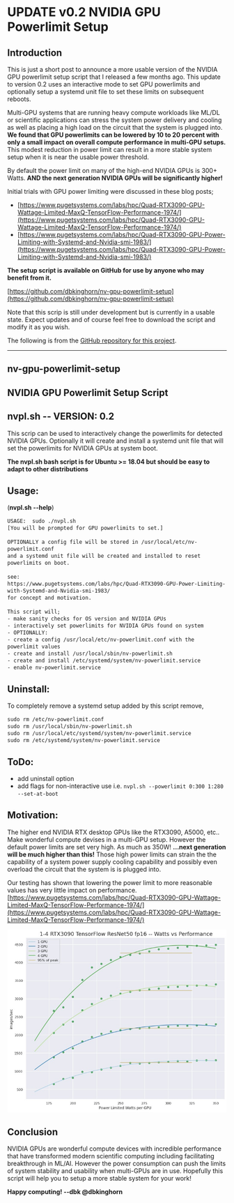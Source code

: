 # UPDATE v0.2 NVIDIA GPU Powerlimit Setup

## Introduction

This is just a short post to announce a more usable version of the NVIDIA GPU powerlimit setup script that I released a few months ago. This update to version 0.2 uses an interactive mode to set GPU powerlimits and optionally setup a systemd unit file to set these limits on subsequent reboots.

Multi-GPU systems that are running heavy compute workloads like ML/DL or scientific applications can stress the system power delivery and cooling as well as placing a high load on the circuit that the system is plugged into. **We found that GPU powerlimits can be lowered by 10 to 20 percent with only a small impact on overall compute performance in multi-GPU setups.** This modest reduction in power limit can result in a more stable system setup when it is near the usable power threshold.

By default the power limit on many of the high-end NVIDIA GPUs is 300+ Watts. **AND the next generation NVIDIA GPUs will be significantly higher!**

Initial trials with GPU power limiting were discussed in these blog posts;

- [https://www.pugetsystems.com/labs/hpc/Quad-RTX3090-GPU-Wattage-Limited-MaxQ-TensorFlow-Performance-1974/](https://www.pugetsystems.com/labs/hpc/Quad-RTX3090-GPU-Wattage-Limited-MaxQ-TensorFlow-Performance-1974/)
- [https://www.pugetsystems.com/labs/hpc/Quad-RTX3090-GPU-Power-Limiting-with-Systemd-and-Nvidia-smi-1983/](https://www.pugetsystems.com/labs/hpc/Quad-RTX3090-GPU-Power-Limiting-with-Systemd-and-Nvidia-smi-1983/)

**The setup script is available on GitHub for use by anyone who may benefit from it.**

[https://github.com/dbkinghorn/nv-gpu-powerlimit-setup](https://github.com/dbkinghorn/nv-gpu-powerlimit-setup)

Note that this scrip is still under development but is currently in a usable state. Expect updates and of course feel free to download the script and modify it as you wish.

The following is from the [GitHub repository for this project](https://github.com/dbkinghorn/nv-gpu-powerlimit-setup).

---

## nv-gpu-powerlimit-setup

## NVIDIA GPU Powerlimit Setup Script

## nvpl.sh -- VERSION: 0.2

This scrip can be used to interactively change the powerlimits for detected NVIDIA GPUs. Optionally it will create and install a systemd unit file that will set the powerlimits for NVIDIA GPUs at system boot.

**The nvpl.sh bash script is for Ubuntu >= 18.04 but should be easy to adapt to other distributions**

## Usage:

(**nvpl.sh --help**)

```
USAGE:  sudo ./nvpl.sh
[You will be prompted for GPU powerlimits to set.]

OPTIONALLY a config file will be stored in /usr/local/etc/nv-powerlimit.conf
and a systemd unit file will be created and installed to reset powerlimits on boot.

see:
https://www.pugetsystems.com/labs/hpc/Quad-RTX3090-GPU-Power-Limiting-with-Systemd-and-Nvidia-smi-1983/
for concept and motivation.

This script will;
- make sanity checks for OS version and NVIDIA GPUs
- interactively set powerlimits for NVIDIA GPUs found on system
- OPTIONALLY:
- create a config /usr/local/etc/nv-powerlimit.conf with the powerlimit values
- create and install /usr/local/sbin/nv-powerlimit.sh
- create and install /etc/systemd/system/nv-powerlimit.service
- enable nv-powerlimit.service
```

## Uninstall:

To completely remove a systemd setup added by this script remove,

```
sudo rm /etc/nv-powerlimit.conf
sudo rm /usr/local/sbin/nv-powerlimit.sh
sudo rm /usr/local/etc/systemd/system/nv-powerlimit.service
sudo rm /etc/systemd/system/nv-powerlimit.service
```

## ToDo:

- add uninstall option
- add flags for non-interactive use
  i.e. `nvpl.sh --powerlimit 0:300 1:280 --set-at-boot`

## Motivation:

The higher end NVIDIA RTX desktop GPUs like the RTX3090, A5000, etc.. Make wonderful compute devises in a multi-GPU setup. However the default power limits are set very high. As much as 350W! **...next generation will be much higher than this!** Those high power limits can strain the the capability of a system power supply cooling capability and possibly even overload the circuit that the system is is plugged into.

Our testing has shown that lowering the power limit to more reasonable values has very little impact on performance. [https://www.pugetsystems.com/labs/hpc/Quad-RTX3090-GPU-Wattage-Limited-MaxQ-TensorFlow-Performance-1974/](https://www.pugetsystems.com/labs/hpc/Quad-RTX3090-GPU-Wattage-Limited-MaxQ-TensorFlow-Performance-1974/)

![RTX 3090 powerlimit vs performance ](./RTX-3090-powerlimit-vs-performance.jpeg)

## Conclusion

NVIDIA GPUs are wonderful compute devices with incredible performance that have transformed modern scientific computing including facilitating breakthrough in ML/AI. However the power consumption can push the limits of system stability and usability when multi-GPUs are in use. Hopefully this script will help you to setup a more stable system for your work!

**Happy computing! --dbk @dbkinghorn**
